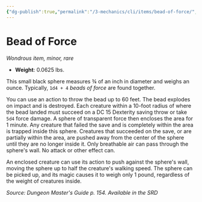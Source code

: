 ```yaml
---
{"dg-publish":true,"permalink":"/3-mechanics/cli/items/bead-of-force/","tags":["ttrpg-cli/compendium/src/5e/dmg","ttrpg-cli/item/rarity/rare","ttrpg-cli/item/tier/minor"],"noteIcon":""}
---
```


# Bead of Force
*Wondrous item, minor, rare*  


- **Weight**: 0.0625 lbs.

This small black sphere measures ¾ of an inch in diameter and weighs an ounce. Typically, `1d4 + 4` *beads of force* are found together.

You can use an action to throw the bead up to 60 feet. The bead explodes on impact and is destroyed. Each creature within a 10-foot radius of where the bead landed must succeed on a DC 15 Dexterity saving throw or take `5d4` force damage. A sphere of transparent force then encloses the area for 1 minute. Any creature that failed the save and is completely within the area is trapped inside this sphere. Creatures that succeeded on the save, or are partially within the area, are pushed away from the center of the sphere until they are no longer inside it. Only breathable air can pass through the sphere's wall. No attack or other effect can.

An enclosed creature can use its action to push against the sphere's wall, moving the sphere up to half the creature's walking speed. The sphere can be picked up, and its magic causes it to weigh only 1 pound, regardless of the weight of creatures inside.

*Source: Dungeon Master's Guide p. 154. Available in the <span title='Systems Reference Document (5.1)'>SRD</span>*
